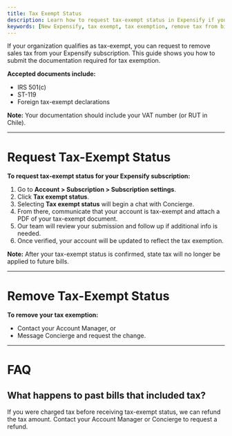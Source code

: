 ```yaml
---
title: Tax Exempt Status
description: Learn how to request tax-exempt status in Expensify if your organization is exempt from sales tax.
keywords: [New Expensify, tax exempt, tax exemption, remove tax from bill, nonprofit billing, VAT, ST-119, 501(c)]
---
```

<div id="new-expensify" markdown="1">

If your organization qualifies as tax-exempt, you can request to remove sales tax from your Expensify subscription. This guide shows you how to submit the documentation required for tax exemption.

**Accepted documents include:**
   - IRS 501(c)
   - ST-119
   - Foreign tax-exempt declarations  
   
**Note:** Your documentation should include your VAT number (or RUT in Chile).

---

# Request Tax-Exempt Status

**To request tax-exempt status for your Expensify subscription:**

1. Go to **Account > Subscription > Subscription settings**.
2. Click **Tax exempt status**.
3. Selecting **Tax exempt status** will begin a chat with Concierge.
4. From there, communicate that your account is tax-exempt and attach a PDF of your tax-exempt document.
5. Our team will review your submission and follow up if additional info is needed.
6. Once verified, your account will be updated to reflect the tax exemption.

**Note:** After your tax-exempt status is confirmed, state tax will no longer be applied to future bills.

---

# Remove Tax-Exempt Status

**To remove your tax exemption:**

- Contact your Account Manager, or  
- Message Concierge and request the change.

---

# FAQ

## What happens to past bills that included tax?

If you were charged tax before receiving tax-exempt status, we can refund the tax amount. Contact your Account Manager or Concierge to request a refund.

</div>
